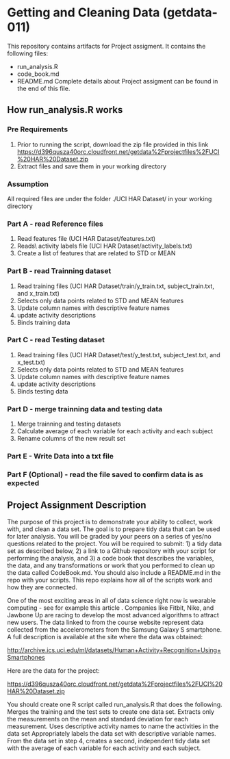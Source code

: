 # Getting and Cleaning Data (getdata-011)

This repository contains artifacts for Project assigment. It contains the following files:
* run_analysis.R 
* code_book.md
* README.md
Complete details about Project assigment can be found in the end of this file.

## How run_analysis.R works

### Pre Requirements
1. Prior to running the script, download the zip file provided in this link <https://d396qusza40orc.cloudfront.net/getdata%2Fprojectfiles%2FUCI%20HAR%20Dataset.zip>
2. Extract files and save them in your working directory 

### Assumption
All required files are under the folder ./UCI HAR Dataset/ in your working directory

### Part A - read Reference files
1. Read features file (UCI HAR Dataset/features.txt)
2. Reads\ activity labels file (UCI HAR Dataset/activity_labels.txt)
3. Create a list of features that are related to STD or MEAN

### Part B - read Trainning dataset
1. Read training files (UCI HAR Dataset/train/y_train.txt, subject_train.txt, and x_train.txt)
2. Selects only data points related to STD and MEAN features
3. Update column names with descriptive feature names
4. update activity descriptions
5. Binds training data

### Part C - read Testing dataset
1. Read training files (UCI HAR Dataset/test/y_test.txt, subject_test.txt, and x_test.txt)
2. Selects only data points related to STD and MEAN features
3. Update column names with descriptive feature names
4. update activity descriptions
5. Binds testing data

### Part D - merge trainning data and testing data 
1. Merge trainning and testing datasets
2. Calculate  average of each variable for each activity and each subject
3. Rename columns of the new result set

### Part E - Write Data into a txt file 

### Part F (Optional) - read the file saved to confirm data is as expected


## Project Assignment Description
The purpose of this project is to demonstrate your ability to collect, work with, and clean a data set. The goal is to prepare tidy data that can be used for later analysis. You will be graded by your peers on a series of yes/no questions related to the project. You will be required to submit: 1) a tidy data set as described below, 2) a link to a Github repository with your script for performing the analysis, and 3) a code book that describes the variables, the data, and any transformations or work that you performed to clean up the data called CodeBook.md. You should also include a README.md in the repo with your scripts. This repo explains how all of the scripts work and how they are connected.  

One of the most exciting areas in all of data science right now is wearable computing - see for example this article . Companies like Fitbit, Nike, and Jawbone Up are racing to develop the most advanced algorithms to attract new users. The data linked to from the course website represent data collected from the accelerometers from the Samsung Galaxy S smartphone. A full description is available at the site where the data was obtained: 

<http://archive.ics.uci.edu/ml/datasets/Human+Activity+Recognition+Using+Smartphones> 

Here are the data for the project: 

<https://d396qusza40orc.cloudfront.net/getdata%2Fprojectfiles%2FUCI%20HAR%20Dataset.zip> 

 You should create one R script called run_analysis.R that does the following. 
Merges the training and the test sets to create one data set.
Extracts only the measurements on the mean and standard deviation for each measurement. 
Uses descriptive activity names to name the activities in the data set
Appropriately labels the data set with descriptive variable names. 
From the data set in step 4, creates a second, independent tidy data set with the average of each variable for each activity and each subject.






